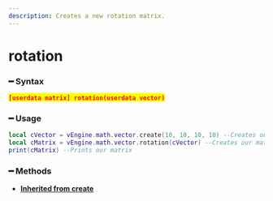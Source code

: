 ```yaml
---
description: Creates a new rotation matrix.
---
```


# rotation

### ━ Syntax

<mark style="color:red;">**`[userdata matrix] rotation(userdata vector)`**</mark>

### ━ Usage

```lua
local cVector = vEngine.math.vector.create(10, 10, 10, 10) --Creates our vector
local cMatrix = vEngine.math.vector.rotation(cVector) --Creates our matrix
print(cMatrix) --Prints our matrix
```

### **━ Methods**

* [**Inherited from create**](create.md)